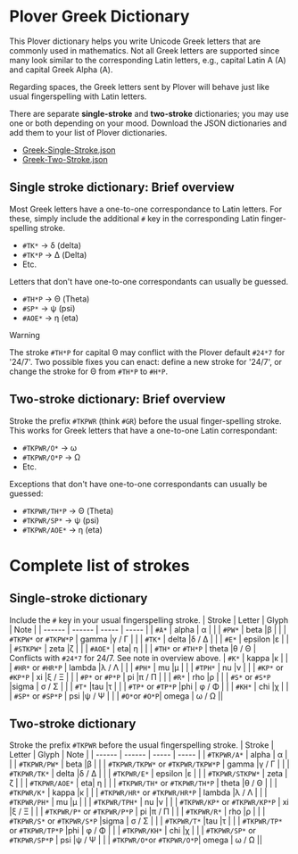 # Plover Greek Dictionary
This Plover dictionary helps you write Unicode Greek letters that are commonly used in mathematics. Not all Greek letters are supported since many look similar to the corresponding Latin letters, e.g., capital Latin A (A) and capital Greek Alpha (Α). 

Regarding spaces, the Greek letters sent by Plover will behave just like usual fingerspelling with Latin letters.

There are separate **single-stroke** and **two-stroke** dictionaries; you may use one or both depending on your mood.
Download the JSON dictionaries and add them to your list of Plover dictionaries.
 * [Greek-Single-Stroke.json](./Greek-Single-Stroke.json)
 * [Greek-Two-Stroke.json](./Greek-Two-Stroke.json)

## Single stroke dictionary: Brief overview 
Most Greek letters have a one-to-one correspondance to Latin letters. For these, simply include the additional `#` key in the corresponding Latin finger-spelling stroke.
  * `#TK*` → δ (delta)
  * `#TK*P` → Δ (Delta)
  * Etc.

Letters that don't have one-to-one correspondants can usually be guessed. 
 * `#TH*P` → Θ (Theta)
 * `#SP*` → ψ   (psi)
 * `#AOE*` → η (eta)

> [!WARNING] 
> The stroke `#TH*P` for capital Θ may conflict with the Plover default `#24*7` for '24/7'. Two possible fixes you can enact: define a new stroke for '24/7', or change the stroke for Θ from `#TH*P` to `#H*P`.

## Two-stroke dictionary: Brief overview
Stroke the prefix `#TKPWR` (think `#GR`) before the usual finger-spelling stroke. This works for Greek letters that have a one-to-one Latin correspondant:

   * `#TKPWR/O*` → ω 
   * `#TKPWR/O*P` → Ω
   * Etc.

Exceptions that don't have one-to-one correspondants can usually be guessed:
 * `#TKPWR/TH*P` → Θ (Theta)
 * `#TKPWR/SP*` → ψ   (psi)
 * `#TKPWR/AOE*` → η (eta)

# Complete list of strokes
## Single-stroke dictionary
Include the `#` key in your usual fingerspelling stroke.
 | Stroke | Letter | Glyph | Note |
 | ------ | ------ | ----- | ----- |
 | `#A*`  | alpha  | α | |
 | `#PW*` | beta |β | |
 | `#TKPW*` or `#TKPW*P` | gamma |γ / Γ  | |
 | `#TK*` | delta |δ / Δ | |
 | `#E*` | epsilon |ε | |
 | `#STKPW*` | zeta |ζ   | |
 | `#AOE*` | eta| η | |
 | `#TH*` or `#TH*P`  | theta |θ / Θ | Conflicts with `#24*7` for 24/7. See note in overview above.
 | `#K*` | kappa |κ |  |
 | `#HR*` or `#HR*P` | lambda |λ / Λ | |
 | `#PH*` | mu |μ | |
 | `#TPH*` | nu |ν | |
 | `#KP*` or `#KP*P` | xi |ξ / Ξ | |
 | `#P*` or `#P*P` | pi |π / Π | |
 | `#R*` | rho |ρ | |
 | `#S*` or `#S*P`  |sigma | σ / Σ  | |
 | `#T*` |tau |τ | |
 | `#TP*` or `#TP*P` |phi | φ / Φ | |
 | `#KH*` | chi |χ | |
 | `#SP*` or `#SP*P` | psi |ψ / Ψ | |
 | `#O*`or `#O*P`| omega | ω / Ω ||
## Two-stroke dictionary
Stroke the prefix `#TKPWR` before the usual fingerspelling stroke.
 | Stroke | Letter | Glyph | Note |
 | ------ | ------ | ----- | ----- |
 | `#TKPWR/A*`  | alpha  | α | |
 | `#TKPWR/PW*` | beta |β | |
 | `#TKPWR/TKPW*` or `#TKPWR/TKPW*P` | gamma |γ / Γ  | |
 | `#TKPWR/TK*` | delta |δ / Δ | |
 | `#TKPWR/E*` | epsilon |ε | |
 | `#TKPWR/STKPW*` | zeta |ζ   | |
 | `#TKPWR/AOE*` | eta| η | |
 | `#TKPWR/TH*` or `#TKPWR/TH*P`  | theta |θ / Θ | |
 | `#TKPWR/K*` | kappa |κ |  |
 | `#TKPWR/HR*` or `#TKPWR/HR*P` | lambda |λ / Λ | |
 | `#TKPWR/PH*` | mu |μ | |
 | `#TKPWR/TPH*` | nu |ν | |
 | `#TKPWR/KP*` or `#TKPWR/KP*P` | xi |ξ / Ξ | |
 | `#TKPWR/P*` or `#TKPWR/P*P` | pi |π / Π | |
 | `#TKPWR/R*` | rho |ρ | |
 | `#TKPWR/S*` or `#TKPWR/S*P` |sigma | σ / Σ  | |
 | `#TKPWR/T*` |tau |τ | |
 | `#TKPWR/TP*` or `#TKPWR/TP*P` |phi | φ / Φ | |
 | `#TKPWR/KH*` | chi |χ | |
 | `#TKPWR/SP*` or `#TKPWR/SP*P` | psi |ψ / Ψ | |
 | `#TKPWR/O*`or `#TKPWR/O*P`| omega | ω / Ω ||
